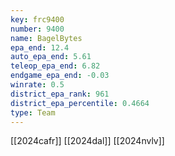 ```yaml
---
key: frc9400
number: 9400
name: BagelBytes
epa_end: 12.4
auto_epa_end: 5.61
teleop_epa_end: 6.82
endgame_epa_end: -0.03
winrate: 0.5
district_epa_rank: 961
district_epa_percentile: 0.4664
type: Team
---
```

[[2024cafr]]
[[2024dal]]
[[2024nvlv]]
